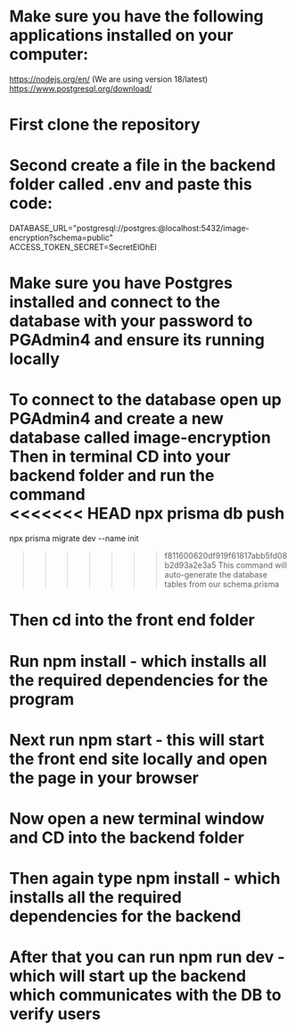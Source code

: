# Make sure you have the following applications installed on your computer:

https://nodejs.org/en/ (We are using version 18/latest)  
https://www.postgresql.org/download/

# First clone the repository

# Second create a file in the backend folder called .env and paste this code:

DATABASE_URL="postgresql://postgres:<your PGAdmin4 password>@localhost:5432/image-encryption?schema=public"  
ACCESS_TOKEN_SECRET=SecretElOhEl

# Make sure you have Postgres installed and connect to the database with your password to PGAdmin4 and ensure its running locally

To connect to the database open up PGAdmin4 and create a new database called image-encryption
Then in terminal CD into your backend folder and run the command  
<<<<<<< HEAD
npx prisma db push  
=======
npx prisma migrate dev --name init

> > > > > > > f811600620df919f61817abb5fd08b2d93a2e3a5
> > > > > > > This command will auto-generate the database tables from our schema.prisma

# Then cd into the front end folder

# Run npm install - which installs all the required dependencies for the program

# Next run npm start - this will start the front end site locally and open the page in your browser

# Now open a new terminal window and CD into the backend folder

# Then again type npm install - which installs all the required dependencies for the backend

# After that you can run npm run dev - which will start up the backend which communicates with the DB to verify users
